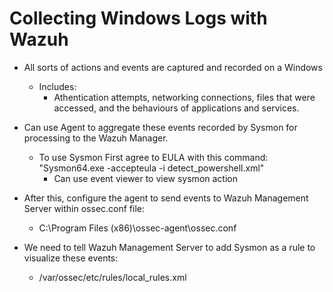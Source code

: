 # Collecting Windows Logs with Wazuh

- All sorts of actions and events are captured and recorded on a Windows
  - Includes:
    - Athentication attempts, networking connections, files that were accessed, and the behaviours of applications and services.

- Can use Agent to aggregate these events recorded by Sysmon for processing to the Wazuh Manager.
  - To use Sysmon First agree to EULA with this command: "Sysmon64.exe -accepteula -i detect_powershell.xml"
    - Can use event viewer to view sysmon action
- After this, configure the agent to send events to Wazuh Management Server within ossec.conf file:
  - C:\Program Files (x86)\ossec-agent\ossec.conf
- We need to tell Wazuh Management Server to add Sysmon as a rule to visualize these events:
  - /var/ossec/etc/rules/local_rules.xml